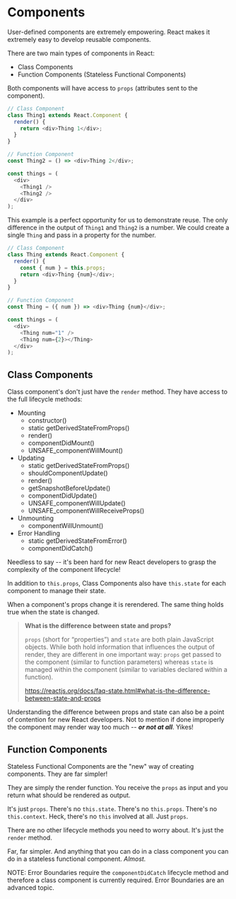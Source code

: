 # Components

User-defined components are extremely empowering. React makes it extremely easy to develop reusable components.

There are two main types of components in React:

- Class Components
- Function Components (Stateless Functional Components)

Both components will have access to `props` (attributes sent to the component).

```js
// Class Component
class Thing1 extends React.Component {
  render() {
    return <div>Thing 1</div>;
  }
}

// Function Component
const Thing2 = () => <div>Thing 2</div>;

const things = (
  <div>
    <Thing1 />
    <Thing2 />
  </div>
);
```

This example is a perfect opportunity for us to demonstrate reuse. The only difference in the output of `Thing1` and `Thing2` is a number. We could create a single `Thing` and pass in a property for the number.

```js
// Class Component
class Thing extends React.Component {
  render() {
    const { num } = this.props;
    return <div>Thing {num}</div>;
  }
}
```

```js
// Function Component
const Thing = ({ num }) => <div>Thing {num}</div>;
```

```js
const things = (
  <div>
    <Thing num="1" />
    <Thing num={2}></Thing>
  </div>
);
```

## Class Components

Class component's don't just have the `render` method. They have access to the full lifecycle methods:

- Mounting
  - constructor()
  - static getDerivedStateFromProps()
  - render()
  - componentDidMount()
  - UNSAFE_componentWillMount()
- Updating
  - static getDerivedStateFromProps()
  - shouldComponentUpdate()
  - render()
  - getSnapshotBeforeUpdate()
  - componentDidUpdate()
  - UNSAFE_componentWillUpdate()
  - UNSAFE_componentWillReceiveProps()
- Unmounting
  - componentWillUnmount()
- Error Handling
  - static getDerivedStateFromError()
  - componentDidCatch()

Needless to say -- it's been hard for new React developers to grasp the complexity of the component lifecycle!

In addition to `this.props`, Class Components also have `this.state` for each component to manage their state.

When a component's props change it is rerendered. The same thing holds true when the state is changed.

> **What is the difference between state and props?**
>
> `props` (short for “properties”) and `state` are both plain JavaScript objects. While both hold information that influences the output of render, they are different in one important way: `props` get passed to the component (similar to function parameters) whereas `state` is managed within the component (similar to variables declared within a function).
>
> https://reactjs.org/docs/faq-state.html#what-is-the-difference-between-state-and-props

Understanding the difference between props and state can also be a point of contention for new React developers. Not to mention if done improperly the component may render way too much -- **_or not at all_**. Yikes!

## Function Components

Stateless Functional Components are the "new" way of creating components. They are far simpler!

They are simply the render function. You receive the `props` as input and you return what should be rendered as output.

It's just `props`. There's no `this.state`. There's no `this.props`. There's no `this.context`. Heck, there's no `this` involved at all. Just `props`.

There are no other lifecycle methods you need to worry about. It's just the `render` method.

Far, far simpler. And anything that you can do in a class component you can do in a stateless functional component. _Almost._

NOTE: Error Boundaries require the `componentDidCatch` lifecycle method and therefore a class component is currently required. Error Boundaries are an advanced topic.

